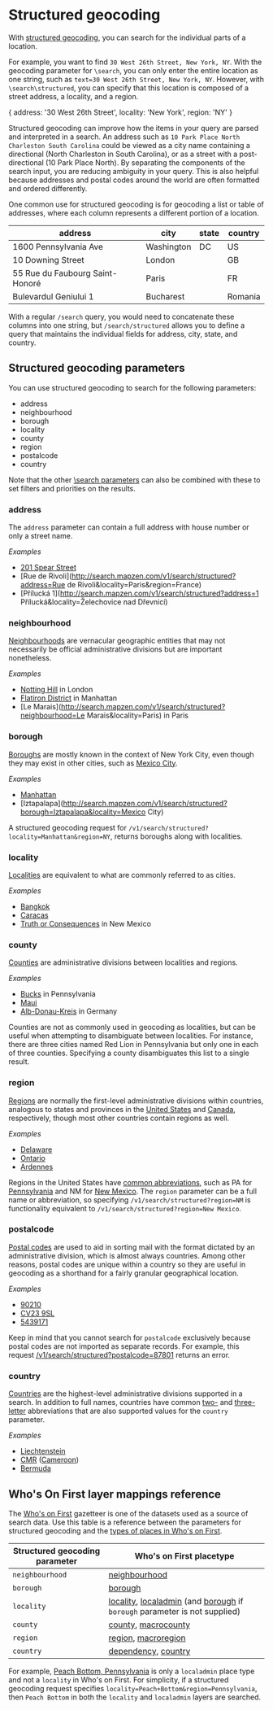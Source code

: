 # Structured geocoding

With [structured geocoding](https://search.mapzen.com/v1/search/structured), you can search for the individual parts of a location.

For example, you want to find `30 West 26th Street, New York, NY`. With the geocoding parameter for `\search`, you can only enter the entire location as one string, such as `text=30 West 26th Street, New York, NY`. However, with `\search\structured`, you can specify that this location is composed of a street address, a locality, and a region.

  {
    address: '30 West 26th Street',
    locality: 'New York',
    region: 'NY'
  }

Structured geocoding can improve how the items in your query are parsed and interpreted in a search. An address such as `10 Park Place North Charleston South Carolina` could be viewed as a city name containing a directional (North Charleston in South Carolina), or as a street with a post-directional (10 Park Place North). By separating the components of the search input, you are reducing ambiguity in your query. This is also helpful because addresses and postal codes around the world are often formatted and ordered differently.

One common use for structured geocoding is for geocoding a list or table of addresses, where each column represents a different portion of a location.

| address | city | state | country |
| ------- | ---- | ----- | ------- |
| 1600 Pennsylvania Ave | Washington | DC | US |
| 10 Downing Street | London | | GB |
| 55 Rue du Faubourg Saint-Honoré | Paris | | FR |
| Bulevardul Geniului 1 | Bucharest | | Romania |

With a regular `/search` query, you would need to concatenate these columns into one string, but `/search/structured` allows you to define a query that maintains the individual fields for address, city, state, and country.

## Structured geocoding parameters

You can use structured geocoding to search for the following parameters:

* address
* neighbourhood
* borough
* locality
* county
* region
* postalcode
* country

Note that the other [\search parameters](https://mapzen.com/documentation/search/search/#available-search-parameters) can also be combined with these to set filters and priorities on the results.

### address

The `address` parameter can contain a full address with house number or only a street name.

_Examples_

* [201 Spear Street](http://search.mapzen.com/v1/search/structured?address=201%20Spear%20Street&locality=San%20Francisco&region=CA)
* [Rue de Rivoli](http://search.mapzen.com/v1/search/structured?address=Rue de Rivoli&locality=Paris&region=France)
* [Přílucká 1](http://search.mapzen.com/v1/search/structured?address=1 Přílucká&locality=Želechovice nad Dřevnicí)

### neighbourhood

[Neighbourhoods](https://whosonfirst.mapzen.com/spelunker/placetypes/neighbourhood/) are vernacular geographic entities that may not necessarily be official administrative divisions but are important nonetheless.  

_Examples_

* [Notting Hill](http://search.mapzen.com/v1/search/structured?neighbourhood=Notting+Hill&locality=London) in London
* [Flatiron District](http://search.mapzen.com/v1/search/structured?neighbourhood=Flatiron+District&borough=Manhattan) in Manhattan
* [Le Marais](http://search.mapzen.com/v1/search/structured?neighbourhood=Le Marais&locality=Paris) in Paris

### borough

[Boroughs](https://whosonfirst.mapzen.com/spelunker/placetypes/borough/) are mostly known in the context of New York City, even though they may exist in other cities, such as [Mexico City](https://whosonfirst.mapzen.com/spelunker/id/857683023/descendants/?exclude=nullisland&placetype=borough).

_Examples_

* [Manhattan](http://search.mapzen.com/v1/search/structured?borough=Manhattan&locality=New+York)
* [Iztapalapa](http://search.mapzen.com/v1/search/structured?borough=Iztapalapa&locality=Mexico City)

A structured geocoding request for `/v1/search/structured?locality=Manhattan&region=NY`, returns boroughs along with localities.  

### locality

[Localities](https://whosonfirst.mapzen.com/spelunker/placetypes/locality/) are equivalent to what are commonly referred to as cities.  

_Examples_

* [Bangkok](http://search.mapzen.com/v1/search/structured?locality=Bangkok&country=Thailand)
* [Caracas](http://search.mapzen.com/v1/search/structured?locality=Caracas&country=Venezuela)
* [Truth or Consequences](http://search.mapzen.com/v1/search/structured?locality=Truth+or+Consequences&region=NM) in New Mexico

### county

[Counties](https://whosonfirst.mapzen.com/spelunker/placetypes/county/) are administrative divisions between localities and regions.  

_Examples_

* [Bucks](http://search.mapzen.com/v1/search/structured?county=Bucks&region=PA) in Pennsylvania
* [Maui](http://search.mapzen.com/v1/search/structured?county=Maui&region=HI)
* [Alb-Donau-Kreis](http://search.mapzen.com/v1/search/structured?county=Alb-Donau-Kreis&country=DEU) in Germany

Counties are not as commonly used in geocoding as localities, but can be useful when attempting to disambiguate between localities. For instance, there are three cities named Red Lion in Pennsylvania but only one in each of three counties. Specifying a county disambiguates this list to a single result.  

### region

[Regions](https://whosonfirst.mapzen.com/spelunker/placetypes/region/) are normally the first-level administrative divisions within countries, analogous to states and provinces in the [United States](https://whosonfirst.mapzen.com/spelunker/id/85633793/descendants/?exclude=nullisland&placetype=region) and [Canada](https://whosonfirst.mapzen.com/spelunker/id/85633041/descendants/?exclude=nullisland&placetype=region), respectively, though most other countries contain regions as well.  

_Examples_

* [Delaware](http://search.mapzen.com/v1/search/structured?region=Delaware)
* [Ontario](http://search.mapzen.com/v1/search/structured?region=Ontario)
* [Ardennes](http://search.mapzen.com/v1/search/structured?region=Ardennes)

Regions in the United States have [common abbreviations](https://en.wikipedia.org/wiki/List_of_U.S._state_abbreviations), such as PA for [Pennsylvania](https://whosonfirst.mapzen.com/spelunker/id/85688481/) and NM for [New Mexico](https://whosonfirst.mapzen.com/spelunker/id/85688493/).  The `region` parameter can be a full name or abbreviation, so specifying `/v1/search/structured?region=NM` is functionality equivalent to `/v1/search/structured?region=New Mexico`.  

### postalcode

[Postal codes](https://whosonfirst.mapzen.com/spelunker/placetypes/postalcode/) are used to aid in sorting mail with the format dictated by an administrative division, which is almost always countries.  Among other reasons, postal codes are unique within a country so they are useful in geocoding as a shorthand for a fairly granular geographical location.

_Examples_

* [90210](https://whosonfirst.mapzen.com/spelunker/id/554783991/)
* [CV23 9SL](https://whosonfirst.mapzen.com/spelunker/id/454261459/)
* [5439171](https://whosonfirst.mapzen.com/spelunker/id/538904173/)

Keep in mind that you cannot search for `postalcode` exclusively because postal codes are not imported as separate records. For example, this request [/v1/search/structured?postalcode=87801](http://search.mapzen.com//v1/search/structured?postalcode=87801) returns an error.

### country

[Countries](https://whosonfirst.mapzen.com/spelunker/placetypes/country/) are the highest-level administrative divisions supported in a search. In addition to full names, countries have common [two-](https://en.wikipedia.org/wiki/ISO_3166-1_alpha-2) and [three-letter](https://en.wikipedia.org/wiki/ISO_3166-1_alpha-3) abbreviations that are also supported values for the `country` parameter.  

_Examples_

* [Liechtenstein](http://search.mapzen.com/v1/search/structured?country=Liechtenstein)
* [CMR](http://search.mapzen.com/v1/search/structured?country=CMR) ([Cameroon](https://whosonfirst.mapzen.com/spelunker/id/85632245/))
* [Bermuda](http://search.mapzen.com/v1/search/structured?country=Bermuda)

## Who's On First layer mappings reference

The [Who's on First](https://whosonfirst.mapzen.com/) gazetteer is one of the datasets used as a source of search data. Use this table is a reference between the parameters for structured geocoding and the [types of places in Who's on First](https://whosonfirst.mapzen.com/placetypes/).

| Structured geocoding parameter | Who's on First placetype |
| -------------------- | ------------------------- |
| `neighbourhood`        | [neighbourhood](https://whosonfirst.mapzen.com/spelunker/placetypes/neighbourhood/)             |
| `borough`              | [borough](https://whosonfirst.mapzen.com/spelunker/placetypes/borough/)                   |
| `locality`             | [locality](https://whosonfirst.mapzen.com/spelunker/placetypes/locality/), [localadmin](https://whosonfirst.mapzen.com/spelunker/placetypes/localadmin/) (and [borough](https://whosonfirst.mapzen.com/spelunker/placetypes/borough/) if `borough` parameter is not supplied)      |
| `county`               | [county](https://whosonfirst.mapzen.com/spelunker/placetypes/county/), [macrocounty](https://whosonfirst.mapzen.com/spelunker/placetypes/macrocounty/)       |
| `region`               | [region](https://whosonfirst.mapzen.com/spelunker/placetypes/region/), [macroregion](https://whosonfirst.mapzen.com/spelunker/placetypes/macroregion/)       |
| `country`              | [dependency](https://whosonfirst.mapzen.com/spelunker/placetypes/dependency/), [country](https://whosonfirst.mapzen.com/spelunker/placetypes/country/)       |

For example, [Peach Bottom, Pennsylvania](https://whosonfirst.mapzen.com/spelunker/id/404487863/) is only a `localadmin` place type and not a `locality` in Who's on First. For simplicity, if a structured geocoding request specifies `locality=Peach+Bottom&region=Pennsylvania`, then `Peach Bottom` in both the `locality` and `localadmin` layers are searched.
